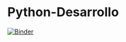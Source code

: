 # Python-Desarrollo
[![Binder](https://mybinder.org/badge_logo.svg)](https://mybinder.org/v2/gh/cocojor/Python-Desarrollo/master)
